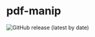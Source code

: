 # pdf-manip
![GitHub release (latest by date)](https://img.shields.io/github/v/release/pacourbet/pdf-manip?display_name=tag&style=plastic)
